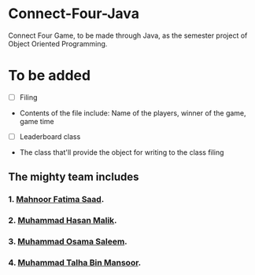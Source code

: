 # Connect-Four-Java
Connect Four Game, to be made through Java, as the semester project of Object Oriented Programming.

# To be added
- [ ] Filing
- Contents of the file include: Name of the players, winner of the game, game time
- [ ] Leaderboard class
- The class that'll provide the object for writing to the class filing


## The mighty team includes
### 1. [Mahnoor Fatima Saad](https://github.com/mfc2496).
### 2. [Muhammad Hasan Malik](https://github.com/ihassanjavaid).
### 3. [Muhammad Osama Saleem](https://github.com/IAMOSAMA111).
### 4. [Muhammad Talha Bin Mansoor](https://github.com/Elvin-Arrow).
